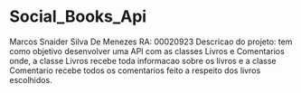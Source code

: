 # Social_Books_Api

Marcos Snaider Silva De Menezes
RA: 00020923
Descricao do projeto: tem como objetivo desenvolver uma API com as classes Livros e Comentarios onde, a classe Livros recebe toda informacao sobre os livros e a classe Comentario recebe todos os comentarios feito a respeito dos livros escolhidos.
